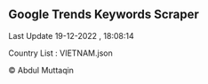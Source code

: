 

## Google Trends Keywords Scraper 
 
Last Update 19-12-2022 , 18:08:14

Country List :
VIETNAM.json



© Abdul Muttaqin 
